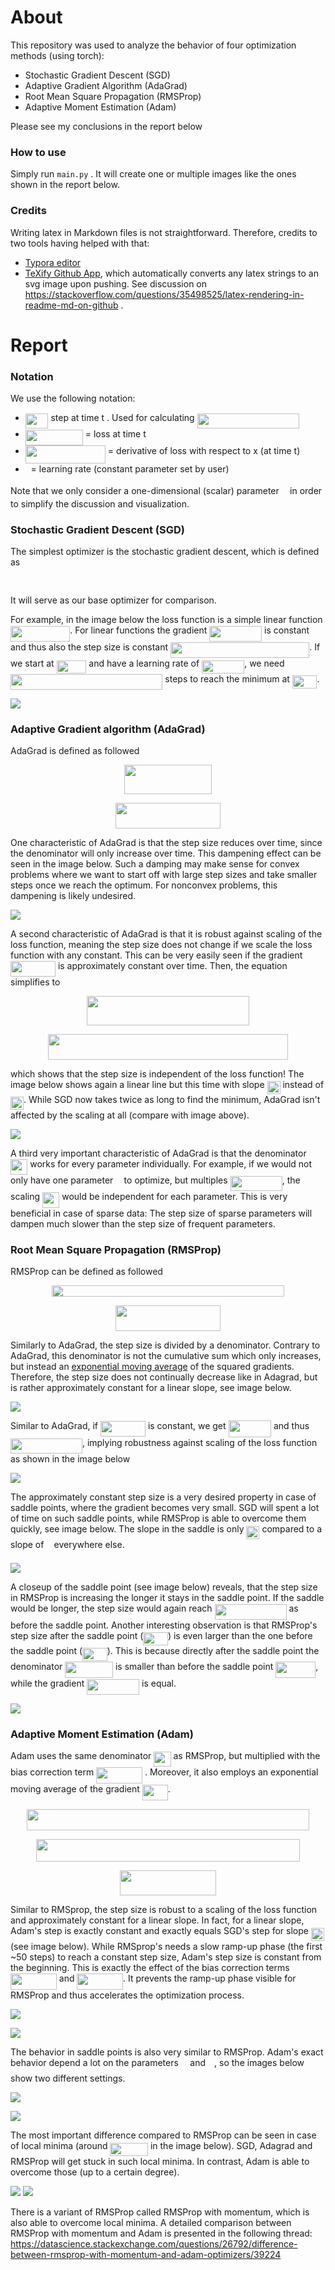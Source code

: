 # About

This repository was used to analyze the behavior of four optimization methods (using torch):

- Stochastic Gradient Descent (SGD)
- Adaptive Gradient Algorithm (AdaGrad)
- Root Mean Square Propagation (RMSProp)
- Adaptive Moment Estimation (Adam)

 Please see my conclusions in the report below

### How to use

Simply run `main.py` . It will create one or multiple images like the ones shown in the report below.

### Credits

Writing latex in Markdown files is not straightforward. Therefore, credits to two tools having helped with that:

- [Typora editor](https://typora.io/)
-  [TeXify Github App](https://github.com/agurodriguez/github-texify), which automatically converts any latex strings to an svg image upon pushing. See discussion on https://stackoverflow.com/questions/35498525/latex-rendering-in-readme-md-on-github .

# Report

### Notation

We use the following notation:

- <img src="/tex/522d9eee051f72691e9dd601988e959a.svg?invert_in_darkmode&sanitize=true" align=middle width=36.67248254999999pt height=24.65753399999998pt/> step at time t . Used for calculating <img src="/tex/e953c317c9e4c096fce632f66b907260.svg?invert_in_darkmode&sanitize=true" align=middle width=163.22474189999997pt height=24.65753399999998pt/>
- <img src="/tex/919b392e61f6c85f85f4153dbb8fe0eb.svg?invert_in_darkmode&sanitize=true" align=middle width=91.99780259999999pt height=24.65753399999998pt/> = loss at time t
- <img src="/tex/760ac90a492433dbd5fa6bb5fb63fa96.svg?invert_in_darkmode&sanitize=true" align=middle width=128.12852909999998pt height=28.92634470000001pt/> = derivative of loss with respect to x (at time t)
- <img src="/tex/1d0496971a2775f4887d1df25cea4f7e.svg?invert_in_darkmode&sanitize=true" align=middle width=8.751954749999989pt height=14.15524440000002pt/>= learning rate (constant parameter set by user)

Note that we only consider a one-dimensional (scalar) parameter <img src="/tex/332cc365a4987aacce0ead01b8bdcc0b.svg?invert_in_darkmode&sanitize=true" align=middle width=9.39498779999999pt height=14.15524440000002pt/> in order to simplify the discussion and visualization.

### Stochastic Gradient Descent (SGD)

The simplest optimizer is the stochastic gradient descent, which is defined as 
<p align="center"><img src="/tex/9b835cf2d0646a6794b3334ff9853c73.svg?invert_in_darkmode&sanitize=true" align=middle width=121.0808115pt height=16.438356pt/></p>

It will serve as our base optimizer for comparison.

For example, in the image below the loss function is a simple linear function <img src="/tex/44e34acb152c1085141bfc4afaea3d53.svg?invert_in_darkmode&sanitize=true" align=middle width=95.25099539999998pt height=24.65753399999998pt/>. For linear functions the gradient <img src="/tex/ae681df1cbc3317474808d07b97e05fd.svg?invert_in_darkmode&sanitize=true" align=middle width=83.87560169999998pt height=24.65753399999998pt/> is constant and thus also the step size is constant <img src="/tex/f6016f316e56a652d4e0ec73ebbe5800.svg?invert_in_darkmode&sanitize=true" align=middle width=222.14592509999997pt height=24.65753399999998pt/>.  If we start at <img src="/tex/50ef356199ecf9cd0b56dc55b19928ac.svg?invert_in_darkmode&sanitize=true" align=middle width=47.75103794999999pt height=21.18721440000001pt/> and have a learning rate  of <img src="/tex/7f5b4041dfca1dd8c3ae7a46b8da919b.svg?invert_in_darkmode&sanitize=true" align=middle width=68.11262864999998pt height=21.18721440000001pt/>, we need <img src="/tex/e927d6028c42fa0f68f33b29edf5ca36.svg?invert_in_darkmode&sanitize=true" align=middle width=243.4342053pt height=24.65753399999998pt/> steps to reach the minimum at  <img src="/tex/8436d02a042a1eec745015a5801fc1a0.svg?invert_in_darkmode&sanitize=true" align=middle width=39.53182859999999pt height=21.18721440000001pt/>.

![](output/sgd_slope1.png)



### Adaptive Gradient algorithm (AdaGrad)

AdaGrad is defined as followed
<p align="center"><img src="/tex/e10b996a5a2485bbdb708f6fc5274fea.svg?invert_in_darkmode&sanitize=true" align=middle width=139.37474595pt height=47.159971649999996pt/></p>

<p align="center"><img src="/tex/80da70041800690adad0c4fc262250f0.svg?invert_in_darkmode&sanitize=true" align=middle width=168.74371635pt height=40.289634pt/></p>

One characteristic of AdaGrad is that the step size reduces over time, since the denominator will only increase over time. This dampening effect can be seen in the image below. Such a damping may make sense for convex problems where we want to start off with large step sizes and take smaller steps once we reach the optimum. For nonconvex problems, this dampening is likely undesired.

![](output/adagrad_slope1.png)



A second characteristic of AdaGrad is that it is robust against scaling of the loss function, meaning the step size does not change if we scale the loss function with any constant. This can be very easily seen if the gradient  <img src="/tex/69f2628ce4607679bd5bae562f575c1a.svg?invert_in_darkmode&sanitize=true" align=middle width=71.94632775pt height=24.65753399999998pt/> is approximately constant over time. Then, the equation simplifies to 
<p align="center"><img src="/tex/b407df9e8fa233804afd085ce78e21db.svg?invert_in_darkmode&sanitize=true" align=middle width=260.69346929999995pt height=47.159971649999996pt/></p>

<p align="center"><img src="/tex/8fa3b4e6b28dc16a9317e431924e275c.svg?invert_in_darkmode&sanitize=true" align=middle width=383.623515pt height=40.289634pt/></p>
which shows that the step size is independent of the loss function! The image below shows again a linear line but this time with slope <img src="/tex/cde2d598001a947a6afd044a43d15629.svg?invert_in_darkmode&sanitize=true" align=middle width=21.00464354999999pt height=21.18721440000001pt/> instead of <img src="/tex/f58ed17486d1735419372f2b7d091779.svg?invert_in_darkmode&sanitize=true" align=middle width=21.00464354999999pt height=21.18721440000001pt/>.  While SGD now takes twice as long to find the minimum, AdaGrad isn't affected by the scaling at all (compare with image above).

![](output/adagrad_slope0.5.png)

A third very important characteristic of AdaGrad is that the denominator <img src="/tex/54805a5029573dca787fb13c27b5b2b3.svg?invert_in_darkmode&sanitize=true" align=middle width=27.27937244999999pt height=24.65753399999998pt/> works for every parameter individually. For example, if we would not only have one parameter <img src="/tex/332cc365a4987aacce0ead01b8bdcc0b.svg?invert_in_darkmode&sanitize=true" align=middle width=9.39498779999999pt height=14.15524440000002pt/> to optimize, but multiples <img src="/tex/34a0b8814bd036f61899e152ec0ba39c.svg?invert_in_darkmode&sanitize=true" align=middle width=83.1990489pt height=24.65753399999998pt/>, the scaling <img src="/tex/54805a5029573dca787fb13c27b5b2b3.svg?invert_in_darkmode&sanitize=true" align=middle width=27.27937244999999pt height=24.65753399999998pt/> would be independent for each parameter. This is very beneficial in case of sparse data: The step size of sparse parameters will dampen much slower than the step size of frequent parameters.



### Root Mean Square Propagation (RMSProp)

RMSProp can be defined as followed
<p align="center"><img src="/tex/db669180b8af608025c6131d91b90af8.svg?invert_in_darkmode&sanitize=true" align=middle width=371.14521675pt height=18.312383099999998pt/></p>

<p align="center"><img src="/tex/9538cbb7341e3f77f58d01985ad7da4a.svg?invert_in_darkmode&sanitize=true" align=middle width=168.74371635pt height=40.289634pt/></p>

Similarly to AdaGrad, the step size is divided by a denominator. Contrary to AdaGrad, this denominator is not the cumulative sum which only increases, but instead an [exponential moving average](https://en.wikipedia.org/wiki/Moving_average#Exponential_moving_average) of the squared gradients. Therefore, the step size does not continually decrease like in Adagrad, but is rather approximately constant for a linear slope, see image below.

![](output/rmsprop_slope1.png)

Similar to AdaGrad, if <img src="/tex/c22e00a455dcc06993996e3de60315ec.svg?invert_in_darkmode&sanitize=true" align=middle width=71.94632775pt height=24.65753399999998pt/> is constant, we get  <img src="/tex/d9f4d1b9bc265b74b1f16fbfe5092df5.svg?invert_in_darkmode&sanitize=true" align=middle width=68.47788254999999pt height=26.76175259999998pt/> and thus  <img src="/tex/aa9e2cf1f4a5401f5bdb1a517d710939.svg?invert_in_darkmode&sanitize=true" align=middle width=114.93268709999998pt height=24.65753399999998pt/>, implying robustness against scaling of the loss function as shown in the image below

![](output/rmsprop_slope0.5.png)

The approximately constant step size is a very desired property in case of saddle points, where the gradient becomes very small. SGD will spent a lot of time on such saddle points, while RMSProp is able to overcome them quickly, see image below. The slope in the saddle is only <img src="/tex/22f2e6fc19e491418d1ec4ee1ef94335.svg?invert_in_darkmode&sanitize=true" align=middle width=21.00464354999999pt height=21.18721440000001pt/> compared to a slope of <img src="/tex/034d0a6be0424bffe9a6e7ac9236c0f5.svg?invert_in_darkmode&sanitize=true" align=middle width=8.219209349999991pt height=21.18721440000001pt/> everywhere else.

![](output/rmsprop_saddle.png)

A closeup of the saddle point (see image below) reveals, that the step size in RMSProp is increasing the longer it stays in the saddle point. If the saddle would be longer, the step size would again reach  <img src="/tex/aa9e2cf1f4a5401f5bdb1a517d710939.svg?invert_in_darkmode&sanitize=true" align=middle width=114.93268709999998pt height=24.65753399999998pt/> as before the saddle point. Another interesting observation is that RMSProp's step size after the saddle point (<img src="/tex/7c6bafee8734ba81b31bf84581a54c2a.svg?invert_in_darkmode&sanitize=true" align=middle width=39.53182859999999pt height=21.18721440000001pt/>) is even larger than the one before the saddle point (<img src="/tex/23b3b0ec63a01da549a788b337723080.svg?invert_in_darkmode&sanitize=true" align=middle width=39.53182859999999pt height=21.18721440000001pt/>). This is because directly after the saddle point the denominator <img src="/tex/03e3f2d2f5e8050de6710346b77456d9.svg?invert_in_darkmode&sanitize=true" align=middle width=76.75419344999999pt height=26.76175259999998pt/> is smaller than before the saddle point <img src="/tex/60a7f5b198d3894fddf998590a39603b.svg?invert_in_darkmode&sanitize=true" align=middle width=63.96875924999999pt height=26.76175259999998pt/>, while the gradient <img src="/tex/ae681df1cbc3317474808d07b97e05fd.svg?invert_in_darkmode&sanitize=true" align=middle width=83.87560169999998pt height=24.65753399999998pt/> is equal.

![](output/rmsprop_saddle_detail.png)



### Adaptive Moment Estimation (Adam)

Adam uses the same denominator <img src="/tex/54805a5029573dca787fb13c27b5b2b3.svg?invert_in_darkmode&sanitize=true" align=middle width=27.27937244999999pt height=24.65753399999998pt/> as RMSProp, but multiplied with the bias correction term <img src="/tex/8e4f6c1a8bd9a189db9af235bf9c0c2c.svg?invert_in_darkmode&sanitize=true" align=middle width=73.89843945pt height=26.085962100000025pt/> . Moreover, it also employs an exponential moving average of the gradient <img src="/tex/7b962d58a293d91a4f9619e9c97ca4f2.svg?invert_in_darkmode&sanitize=true" align=middle width=40.95332834999999pt height=24.65753399999998pt/>. 
<p align="center"><img src="/tex/a00f235177416a9bc043067ca9a7fec3.svg?invert_in_darkmode&sanitize=true" align=middle width=452.64129899999995pt height=34.3600389pt/></p>

<p align="center"><img src="/tex/d5d55977f01463ad7d15a294a1623ef4.svg?invert_in_darkmode&sanitize=true" align=middle width=421.45019235pt height=36.1865163pt/></p>

<p align="center"><img src="/tex/8714a1b21e3e82173ae1e5595e4a8117.svg?invert_in_darkmode&sanitize=true" align=middle width=154.9422765pt height=40.289634pt/></p>

Similar to RMSprop, the step size is robust to a scaling of the loss function and approximately constant for a  linear slope. In fact, for a linear slope, Adam's step is exactly constant and exactly equals SGD's step for slope <img src="/tex/f58ed17486d1735419372f2b7d091779.svg?invert_in_darkmode&sanitize=true" align=middle width=21.00464354999999pt height=21.18721440000001pt/> (see image below). While RMSprop's needs a slow ramp-up phase (the first ~50 steps) to reach a constant step size, Adam's step size is constant from the beginning. This is exactly the effect of the bias correction terms <img src="/tex/8e4f6c1a8bd9a189db9af235bf9c0c2c.svg?invert_in_darkmode&sanitize=true" align=middle width=73.89843945pt height=26.085962100000025pt/> and <img src="/tex/4cab8f6a451bbd79a085f44f77df7773.svg?invert_in_darkmode&sanitize=true" align=middle width=73.48747394999998pt height=26.085962100000025pt/>. It prevents the ramp-up phase visible for RMSProp and thus accelerates the optimization process.

![](output/adam_slope1.png)

![](output/adam_slope0.5.png)

The behavior in saddle points is also very similar to RMSProp. Adam's exact behavior depend a lot on the parameters <img src="/tex/c745b9b57c145ec5577b82542b2df546.svg?invert_in_darkmode&sanitize=true" align=middle width=10.57650494999999pt height=14.15524440000002pt/> and <img src="/tex/8217ed3c32a785f0b5aad4055f432ad8.svg?invert_in_darkmode&sanitize=true" align=middle width=10.16555099999999pt height=22.831056599999986pt/>, so the images below show two different settings.

![](output/adam_saddle1.png)

![](output/adam_saddle2.png)

The most important difference compared to RMSProp can be seen in case of local minima (around <img src="/tex/0ffb354950f1569809a33e580fc56385.svg?invert_in_darkmode&sanitize=true" align=middle width=60.53647049999998pt height=21.18721440000001pt/> in the image below). SGD, Adagrad and RMSProp will get stuck in such local minima. In contrast, Adam is able to overcome those (up to a certain degree). 

![](output/adam_spike.png)
![](output/adam_spike_detail.png)

There is a variant of RMSProp called RMSProp with momentum, which is also able to overcome local minima. A detailed comparison between RMSProp with momentum and Adam is presented in the following thread: https://datascience.stackexchange.com/questions/26792/difference-between-rmsprop-with-momentum-and-adam-optimizers/39224

